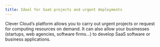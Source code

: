 ```yaml
---
title: Ideal for SaaS projects and urgent deployments
---
```

Clever Cloud’s platform allows you to carry out urgent projects or request for
computing resources on demand. It can also allow your businesses (startups, web
agencies, software firms...) to develop SaaS software or business applications.
